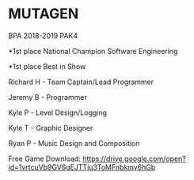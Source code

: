 # MUTAGEN
BPA 2018-2019
PAK4


*1st place National Champion Software Engineering

*1st place Best in Show


Richard H - Team Captain/Lead Programmer




Jeremy B  - Programmer




Kyle P    - Level Design/Logging




Kyle T    - Graphic Designer





Ryan P    - Music Design and Composition


Free Game Download: https://drive.google.com/open?id=1vrtcuVb9GV6gEJTTju3ToMFnbkmy6hGb
